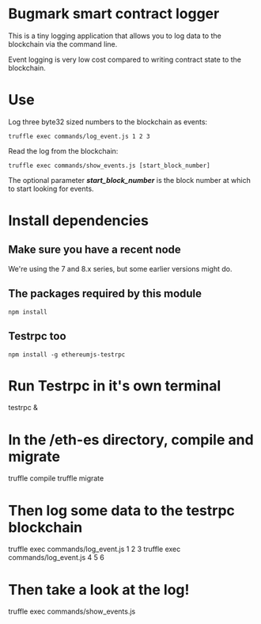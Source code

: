 
# Bugmark smart contract logger

This is a tiny logging application that allows you to log data to the blockchain via the command line.

Event logging is very low cost compared to writing contract state to the blockchain.  

# Use

Log three byte32 sized numbers to the blockchain as events:

`truffle exec commands/log_event.js 1 2 3`

Read the log from the blockchain:

`truffle exec commands/show_events.js [start_block_number]`

The optional parameter ***start_block_number*** is the block number at which to start looking for events.

# Install dependencies

## Make sure you have a recent node

We're using the 7 and 8.x series, but some earlier versions might do.

## The packages required by this module

`npm install`

## Testrpc too

`npm install -g ethereumjs-testrpc`

# Run Testrpc in it's own terminal

testrpc &

# In the /eth-es directory, compile and migrate 

truffle compile
truffle migrate

# Then log some data to the testrpc blockchain

truffle exec commands/log_event.js 1 2 3
truffle exec commands/log_event.js 4 5 6

# Then take a look at the log!

truffle exec commands/show_events.js




